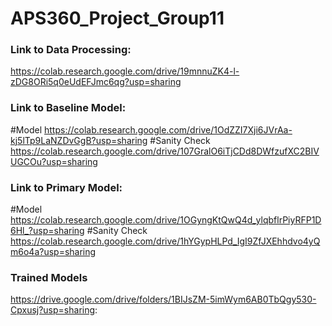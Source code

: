 # APS360_Project_Group11

### Link to Data Processing:
https://colab.research.google.com/drive/19mnnuZK4-l-zDG8ORi5q0eUdEFJmc6qg?usp=sharing

### Link to Baseline Model:
#Model
https://colab.research.google.com/drive/1OdZZI7Xji6JVrAa-kj5lTp9LaNZDvGgB?usp=sharing
#Sanity Check
https://colab.research.google.com/drive/107GralO6iTjCDd8DWfzufXC2BIVUGCOu?usp=sharing

### Link to Primary Model:
#Model
https://colab.research.google.com/drive/1OGyngKtQwQ4d_ylqbflrPiyRFP1D6Hl_?usp=sharing
#Sanity Check
https://colab.research.google.com/drive/1hYGypHLPd_IgI9ZfJXEhhdvo4yQm6o4a?usp=sharing

### Trained Models
https://drive.google.com/drive/folders/1BIJsZM-5imWym6AB0TbQgy530-Cpxusj?usp=sharing:
